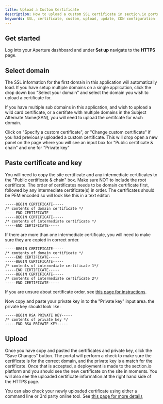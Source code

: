 ```yaml
---
title: Upload a Custom Certificate 
description: How to upload a custom SSL certificate in section.io portal.
keywords: SSL, certificate, custom, upload, update, CDN configuration
---
```


## Get started

Log into your Aperture dashboard and under **Set up** navigate to the **HTTPS** page.


## Select domain

The SSL information for the first domain in this application will automatically load. If you have setup multiple domains on a single application, click the drop down box "Select your domain" and select the domain you wish to upload a certificate for. 

If you have multiple sub domains in this application, and wish to upload a wild card certificate, or a certifate with multiple domains in the Subject Alternate Name(SAN), you will need to upload the certifcate for each domain.

Click on "Specify a custom certificate", or "Change custom certificate" if you had previously uploaded a custom certificate. This will drop open a new panel on the page where you will see an input box for "Public certificate & chain" and one for "Private key"


## Paste certificate and key

You will need to copy the site certificate and any intermediate certificates to the "Public certificate & chain" box. Make sure NOT to include the root certificate.
The order of certificates needs to be domain certificate first, followed by any intermediate certificate(s) in order.
The certificates should be PEM encoded so will look like this in a text editor:

    
    -----BEGIN CERTIFICATE-----
    /* contents of domain certificate */
    -----END CERTIFICATE-----
    -----BEGIN CERTIFICATE-----
    /* contents of intermediate certificate */
    -----END CERTIFICATE-----

If there are more than one intermediate certificate, you will need to make sure they are copied in correct order.

    -----BEGIN CERTIFICATE-----
    /* contents of domain certificate */
    -----END CERTIFICATE-----
    -----BEGIN CERTIFICATE-----
    /* contents of intermediate certificate 1*/
    -----END CERTIFICATE-----
    -----BEGIN CERTIFICATE-----
    /* contents of intermediate certificate 2*/
    -----END CERTIFICATE-----

If you are unsure about certificate order, see [this page for instructions](/docs/how-to/ssl-determine-certificate-order/).

Now copy and paste your private key in to the "Private key" input area. the private key should look like:

    -----BEGIN RSA PRIVATE KEY-----
    /* contents of private key */
    -----END RSA PRIVATE KEY-----



## Upload 

Once you have copy and pasted the certificates and private key, click the "Save Changes" button. The portal will perform a check to make sure the certificate is for the correct domain, and the private key is a match for the certificate. Once that is accepted, a deployment is made to the section.io platform and you should see the new certificate on the site in moments. You will also see the uploaded certificate information at the right hand side of the HTTPS page.

You can also check your newly uploaded certificate using either a command line or 3rd party online tool. See [this page for more details](/docs/how-to/https/check-your-current-https-setup/)